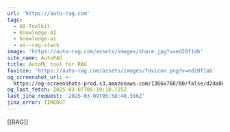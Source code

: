 ```yaml
---
url: 'https://auto-rag.com'
tags:
  - AI-Toolkit
  - Knowledge-AI
  - knowledge-ai
  - ai--rag-stack
image: 'https://auto-rag.com/assets/images/share.jpg?v=ed20f1ab'
site_name: AutoRAG
title: AutoML tool for RAG
favicon: 'https://auto-rag.com/assets/images/favicon.png?v=ed20f1ab'
og_screenshot_url: >-
  https://og-screenshots-prod.s3.amazonaws.com/1366x768/80/false/d2da8633d09a9e301907b9a378d17816df77e5065f2dd7cb632c2d286c5ea706.jpeg
og_last_fetch: 2025-03-07T05:19:18.725Z
last_jina_request: '2025-03-09T05:58:40.556Z'
jina_error: TIMEOUT
---
```

[[RAG]]
